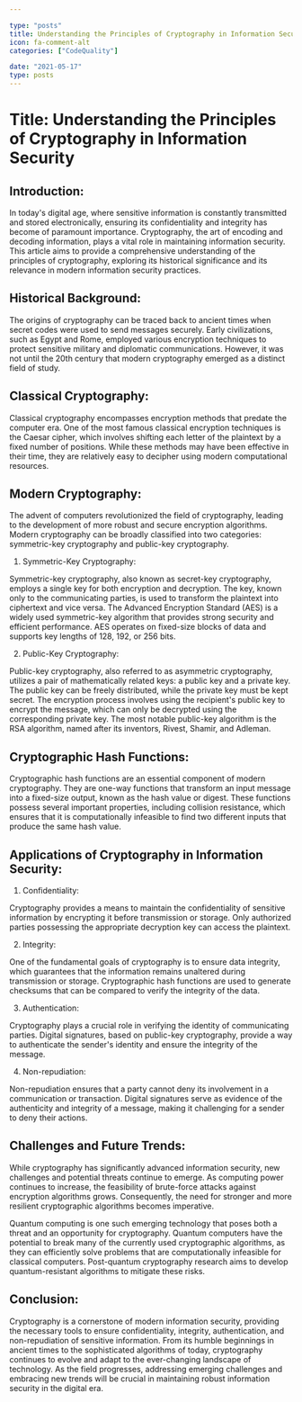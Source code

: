 ```yaml
---

type: "posts"
title: Understanding the Principles of Cryptography in Information Security
icon: fa-comment-alt
categories: ["CodeQuality"]

date: "2021-05-17"
type: posts
---
```





# Title: Understanding the Principles of Cryptography in Information Security

## Introduction:

In today's digital age, where sensitive information is constantly transmitted and stored electronically, ensuring its confidentiality and integrity has become of paramount importance. Cryptography, the art of encoding and decoding information, plays a vital role in maintaining information security. This article aims to provide a comprehensive understanding of the principles of cryptography, exploring its historical significance and its relevance in modern information security practices.

## Historical Background:

The origins of cryptography can be traced back to ancient times when secret codes were used to send messages securely. Early civilizations, such as Egypt and Rome, employed various encryption techniques to protect sensitive military and diplomatic communications. However, it was not until the 20th century that modern cryptography emerged as a distinct field of study.

## Classical Cryptography:

Classical cryptography encompasses encryption methods that predate the computer era. One of the most famous classical encryption techniques is the Caesar cipher, which involves shifting each letter of the plaintext by a fixed number of positions. While these methods may have been effective in their time, they are relatively easy to decipher using modern computational resources.

## Modern Cryptography:

The advent of computers revolutionized the field of cryptography, leading to the development of more robust and secure encryption algorithms. Modern cryptography can be broadly classified into two categories: symmetric-key cryptography and public-key cryptography.

1. Symmetric-Key Cryptography:

Symmetric-key cryptography, also known as secret-key cryptography, employs a single key for both encryption and decryption. The key, known only to the communicating parties, is used to transform the plaintext into ciphertext and vice versa. The Advanced Encryption Standard (AES) is a widely used symmetric-key algorithm that provides strong security and efficient performance. AES operates on fixed-size blocks of data and supports key lengths of 128, 192, or 256 bits.

2. Public-Key Cryptography:

Public-key cryptography, also referred to as asymmetric cryptography, utilizes a pair of mathematically related keys: a public key and a private key. The public key can be freely distributed, while the private key must be kept secret. The encryption process involves using the recipient's public key to encrypt the message, which can only be decrypted using the corresponding private key. The most notable public-key algorithm is the RSA algorithm, named after its inventors, Rivest, Shamir, and Adleman.

## Cryptographic Hash Functions:

Cryptographic hash functions are an essential component of modern cryptography. They are one-way functions that transform an input message into a fixed-size output, known as the hash value or digest. These functions possess several important properties, including collision resistance, which ensures that it is computationally infeasible to find two different inputs that produce the same hash value.

## Applications of Cryptography in Information Security:

1. Confidentiality:

Cryptography provides a means to maintain the confidentiality of sensitive information by encrypting it before transmission or storage. Only authorized parties possessing the appropriate decryption key can access the plaintext.

2. Integrity:

One of the fundamental goals of cryptography is to ensure data integrity, which guarantees that the information remains unaltered during transmission or storage. Cryptographic hash functions are used to generate checksums that can be compared to verify the integrity of the data.

3. Authentication:

Cryptography plays a crucial role in verifying the identity of communicating parties. Digital signatures, based on public-key cryptography, provide a way to authenticate the sender's identity and ensure the integrity of the message.

4. Non-repudiation:

Non-repudiation ensures that a party cannot deny its involvement in a communication or transaction. Digital signatures serve as evidence of the authenticity and integrity of a message, making it challenging for a sender to deny their actions.

## Challenges and Future Trends:

While cryptography has significantly advanced information security, new challenges and potential threats continue to emerge. As computing power continues to increase, the feasibility of brute-force attacks against encryption algorithms grows. Consequently, the need for stronger and more resilient cryptographic algorithms becomes imperative.

Quantum computing is one such emerging technology that poses both a threat and an opportunity for cryptography. Quantum computers have the potential to break many of the currently used cryptographic algorithms, as they can efficiently solve problems that are computationally infeasible for classical computers. Post-quantum cryptography research aims to develop quantum-resistant algorithms to mitigate these risks.

## Conclusion:

Cryptography is a cornerstone of modern information security, providing the necessary tools to ensure confidentiality, integrity, authentication, and non-repudiation of sensitive information. From its humble beginnings in ancient times to the sophisticated algorithms of today, cryptography continues to evolve and adapt to the ever-changing landscape of technology. As the field progresses, addressing emerging challenges and embracing new trends will be crucial in maintaining robust information security in the digital era.